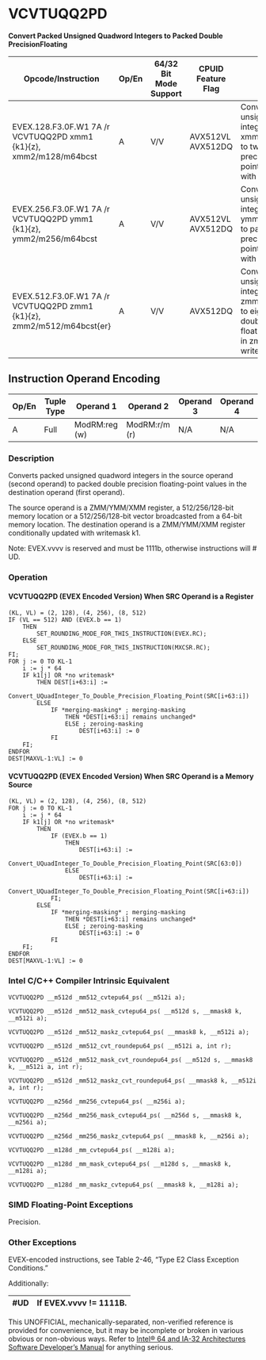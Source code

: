 # VCVTUQQ2PD

**Convert Packed Unsigned Quadword Integers to Packed Double PrecisionFloating**

| Opcode/Instruction                                                     | Op/En | 64/32 Bit Mode Support | CPUID Feature Flag | Description                                                                                                                                              |
| ---------------------------------------------------------------------- | ----- | ---------------------- | ------------------ | -------------------------------------------------------------------------------------------------------------------------------------------------------- |
| EVEX.128.F3.0F.W1 7A /r VCVTUQQ2PD xmm1 {k1}{z}, xmm2/m128/m64bcst     | A     | V/V                    | AVX512VL AVX512DQ  | Convert two packed unsigned quadword integers from xmm2/m128/m64bcst to two packed double precision floating-point values in xmm1 with writemask k1.     |
| EVEX.256.F3.0F.W1 7A /r VCVTUQQ2PD ymm1 {k1}{z}, ymm2/m256/m64bcst     | A     | V/V                    | AVX512VL AVX512DQ  | Convert four packed unsigned quadword integers from ymm2/m256/m64bcst to packed double precision floating-point values in ymm1 with writemask k1.        |
| EVEX.512.F3.0F.W1 7A /r VCVTUQQ2PD zmm1 {k1}{z}, zmm2/m512/m64bcst{er} | A     | V/V                    | AVX512DQ           | Convert eight packed unsigned quadword integers from zmm2/m512/m64bcst to eight packed double precision floating-point values in zmm1 with writemask k1. |

## Instruction Operand Encoding

| Op/En | Tuple Type | Operand 1     | Operand 2     | Operand 3 | Operand 4 |
| ----- | ---------- | ------------- | ------------- | --------- | --------- |
| A     | Full       | ModRM:reg (w) | ModRM:r/m (r) | N/A       | N/A       |

### Description

Converts packed unsigned quadword integers in the source operand (second operand) to packed double precision floating-point values in the destination operand (first operand).

The source operand is a ZMM/YMM/XMM register, a 512/256/128-bit memory location or a 512/256/128-bit vector broadcasted from a 64-bit memory location. The destination operand is a ZMM/YMM/XMM register conditionally updated with writemask k1.

Note: EVEX.vvvv is reserved and must be 1111b, otherwise instructions will #​​​UD.

### Operation

#### VCVTUQQ2PD (EVEX Encoded Version) When SRC Operand is a Register

```
(KL, VL) = (2, 128), (4, 256), (8, 512)
IF (VL == 512) AND (EVEX.b == 1)
    THEN
        SET_ROUNDING_MODE_FOR_THIS_INSTRUCTION(EVEX.RC);
    ELSE
        SET_ROUNDING_MODE_FOR_THIS_INSTRUCTION(MXCSR.RC);
FI;
FOR j := 0 TO KL-1
    i := j * 64
    IF k1[j] OR *no writemask*
        THEN DEST[i+63:i] :=
            Convert_UQuadInteger_To_Double_Precision_Floating_Point(SRC[i+63:i])
        ELSE
            IF *merging-masking* ; merging-masking
                THEN *DEST[i+63:i] remains unchanged*
                ELSE ; zeroing-masking
                    DEST[i+63:i] := 0
            FI
    FI;
ENDFOR
DEST[MAXVL-1:VL] := 0

```

#### VCVTUQQ2PD (EVEX Encoded Version) When SRC Operand is a Memory Source

```
(KL, VL) = (2, 128), (4, 256), (8, 512)
FOR j := 0 TO KL-1
    i := j * 64
    IF k1[j] OR *no writemask*
        THEN
            IF (EVEX.b == 1)
                THEN
                    DEST[i+63:i] :=
            Convert_UQuadInteger_To_Double_Precision_Floating_Point(SRC[63:0])
                ELSE
                    DEST[i+63:i] :=
            Convert_UQuadInteger_To_Double_Precision_Floating_Point(SRC[i+63:i])
            FI;
        ELSE
            IF *merging-masking* ; merging-masking
                THEN *DEST[i+63:i] remains unchanged*
                ELSE ; zeroing-masking
                    DEST[i+63:i] := 0
            FI
    FI;
ENDFOR
DEST[MAXVL-1:VL] := 0

```

### Intel C/C++ Compiler Intrinsic Equivalent

```
VCVTUQQ2PD __m512d _mm512_cvtepu64_ps( __m512i a);

```

```
VCVTUQQ2PD __m512d _mm512_mask_cvtepu64_ps( __m512d s, __mmask8 k, __m512i a);

```

```
VCVTUQQ2PD __m512d _mm512_maskz_cvtepu64_ps( __mmask8 k, __m512i a);

```

```
VCVTUQQ2PD __m512d _mm512_cvt_roundepu64_ps( __m512i a, int r);

```

```
VCVTUQQ2PD __m512d _mm512_mask_cvt_roundepu64_ps( __m512d s, __mmask8 k, __m512i a, int r);

```

```
VCVTUQQ2PD __m512d _mm512_maskz_cvt_roundepu64_ps( __mmask8 k, __m512i a, int r);

```

```
VCVTUQQ2PD __m256d _mm256_cvtepu64_ps( __m256i a);

```

```
VCVTUQQ2PD __m256d _mm256_mask_cvtepu64_ps( __m256d s, __mmask8 k, __m256i a);

```

```
VCVTUQQ2PD __m256d _mm256_maskz_cvtepu64_ps( __mmask8 k, __m256i a);

```

```
VCVTUQQ2PD __m128d _mm_cvtepu64_ps( __m128i a);

```

```
VCVTUQQ2PD __m128d _mm_mask_cvtepu64_ps( __m128d s, __mmask8 k, __m128i a);

```

```
VCVTUQQ2PD __m128d _mm_maskz_cvtepu64_ps( __mmask8 k, __m128i a);

```

### SIMD Floating-Point Exceptions

Precision.

### Other Exceptions

EVEX-encoded instructions, see Table 2-46, “Type E2 Class Exception Conditions.”

Additionally:

| #​​​UD | If EVEX.vvvv != 1111B. |
| ------ | ---------------------- |

This UNOFFICIAL, mechanically-separated, non-verified reference is provided for convenience, but it may be
incomplete or broken in various obvious or non-obvious
ways. Refer to [Intel® 64 and IA-32 Architectures Software Developer’s Manual](https://software.intel.com/en-us/download/intel-64-and-ia-32-architectures-sdm-combined-volumes-1-2a-2b-2c-2d-3a-3b-3c-3d-and-4) for anything serious.

